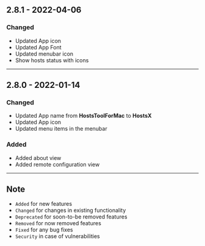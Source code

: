 ## 2.8.1 - 2022-04-06

### Changed
- Updated App icon
- Updated App Font
- Updated menubar icon
- Show hosts status with icons

---

## 2.8.0 - 2022-01-14

### Changed
- Updated App name from **HostsToolForMac**  to **HostsX**
- Updated App icon
- Updated menu items in the menubar

### Added
- Added about view
- Added remote configuration view

---

## Note

- `Added` for new features
- `Changed` for changes in existing functionality
- `Deprecated` for soon-to-be removed features
- `Removed` for now removed features
- `Fixed` for any bug fixes
- `Security` in case of vulnerabilities
